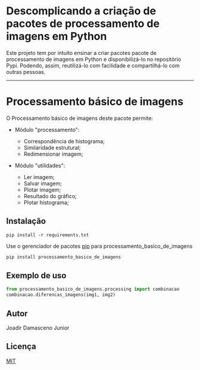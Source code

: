 # Descomplicando a criação de pacotes de processamento de imagens em Python
Este projeto tem por intuito ensinar a criar pacotes pacote de processamento de imagens em Python e disponibilizá-lo no repositório Pypi. Podendo, assim, reutilizá-lo com facilidade e compartilhá-lo com outras pessoas.

---

# Processamento básico de imagens

O Processamento básico de imagens deste pacote permite:
	
- Módulo "processamento":
  - Correspondência de histograma;
  - Similaridade estrutural;
  - Redimensionar imagem;
	
- Módulo "utilidades":
  - Ler imagem;
  - Salvar imagem;
  - Plotar imagem;
  - Resultado do gráfico;
  - Plotar histograma;

## Instalação


```Instalação de dependências
pip install -r requirements.txt
```

Use o gerenciador de pacotes [pip](https://pip.pypa.io/en/stable/processamento_basico_de_imagens) para processamento_basico_de_imagens

```bash
pip install processamento_basico_de_imagens
```

## Exemplo de uso

```python
from processamento_basico_de_imagens.processing import combinacao
combinacao.diferencas_imagens(img1, img2)
```

## Autor
Joadir Damasceno Junior

## Licença
[MIT](https://choosealicense.com/licenses/mit/)

